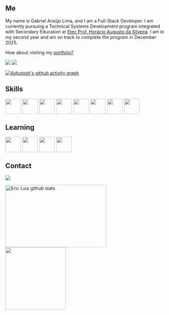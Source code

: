 ## Me

My name is Gabriel Araújo Lima, and I am a Full-Stack Developer. I am currently pursuing a Technical Systems Development program integrated with Secondary Education at [Etec Prof. Horácio Augusto da Silveira](https://etechoracio.com.br/). I am in my second year and am on track to complete the program in December 2025.

How about visiting my [portfolio?](https://portfolio-themyntt.netlify.app)

[<img src="https://img.shields.io/badge/linkedin-blue?style=for-the-badge&logo=linkedin" />](www.linkedin.com/in/gabriel-araújo-lima-90667726a)
[<img src="https://img.shields.io/badge/curriculum-black?style=for-the-badge&logo=adobeacrobatreader" />](https://drive.google.com/file/d/1VyYzAlm1i8H6AtbSx03Iqh8iQjgWJ_Ap/view?usp=sharing)

[![Ashutosh's github activity graph](https://github-readme-activity-graph.vercel.app/graph?username=theMyntt&bg_color=000000&color=00f&line=00f&point=0a855c&area=true&hide_border=true)](https://github.com/ashutosh00710/github-readme-activity-graph)


## Skills
<div style="display: flex; gap: 5px;">        
    <img src="https://cdn.jsdelivr.net/gh/devicons/devicon/icons/typescript/typescript-original.svg" width="48px"/>
    <img src="https://cdn.jsdelivr.net/gh/devicons/devicon@latest/icons/angularjs/angularjs-original.svg" width="48px"/>           
    <img src="https://cdn.jsdelivr.net/gh/devicons/devicon/icons/react/react-original.svg" width="48px"/>  
    <img src="https://cdn.jsdelivr.net/gh/devicons/devicon@latest/icons/spring/spring-original.svg" width="48px"/>
    <img src="https://cdn.jsdelivr.net/gh/devicons/devicon@latest/icons/nestjs/nestjs-original.svg" width="48px"/>
    <img src="https://cdn.jsdelivr.net/gh/devicons/devicon@latest/icons/microsoftsqlserver/microsoftsqlserver-original.svg" width="48px"/>      
    <img src="https://cdn.jsdelivr.net/gh/devicons/devicon/icons/mysql/mysql-original-wordmark.svg" width="48px"/>
    <img src="https://cdn.jsdelivr.net/gh/devicons/devicon/icons/mongodb/mongodb-original-wordmark.svg" width="48px"/>                      
</div>          

## Learning
<div style="display: flex; gap: 5px;">
    <img src="https://cdn.jsdelivr.net/gh/devicons/devicon@latest/icons/csharp/csharp-original.svg" width="48px"/>      
    <img src="https://cdn.jsdelivr.net/gh/devicons/devicon@latest/icons/dotnetcore/dotnetcore-original.svg" width="48px"/>
    <img src="https://cdn.jsdelivr.net/gh/devicons/devicon@latest/icons/dart/dart-original.svg" width="48px"/>
    <img src="https://cdn.jsdelivr.net/gh/devicons/devicon@latest/icons/flutter/flutter-original.svg" width="48px"/>      
</div>

## Contact 
[<img src="https://img.shields.io/badge/email-white?style=for-the-badge&logo=gmail" />](mailto:gabriel.araujo2902@outlook.com)


<img width="79%" height="195px" src="https://github-readme-stats.vercel.app/api?username=themyntt&show_icons=true&count_private=true&hide_border=true&title_color=00df7f7&icon_color=00df7f7&text_color=c9d1d9&bg_color=0d1117" alt="Eric Luis github stats" />
<img width="61%" height="195px" src="https://github-readme-stats.vercel.app/api/top-langs/?username=themyntt&layout=compact&hide_border=true&title_color=00df7f7&text_color=00df7f7&bg_color=0d1117" />

